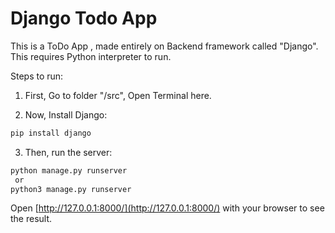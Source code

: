 # Django Todo App

This is a ToDo App , made entirely on Backend framework called "Django".
This requires Python interpreter to run.

Steps to run:

1. First, Go to folder "/src", Open Terminal here.

2. Now, Install Django:

```bash
pip install django
```

3. Then, run the server:

```bash
python manage.py runserver
 or
python3 manage.py runserver
```

Open [http://127.0.0.1:8000/](http://127.0.0.1:8000/) with your browser to see the result.
